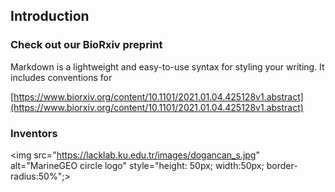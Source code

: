 ## 

## Introduction

### Check out our BioRxiv preprint

Markdown is a lightweight and easy-to-use syntax for styling your writing. It includes conventions for

[https://www.biorxiv.org/content/10.1101/2021.01.04.425128v1.abstract](https://www.biorxiv.org/content/10.1101/2021.01.04.425128v1.abstract)



### Inventors
<img src="https://lacklab.ku.edu.tr/images/dogancan_s.jpg" alt="MarineGEO circle logo" style="height: 50px; width:50px; border-radius:50%";>
